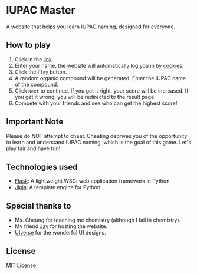 # IUPAC Master

A website that helps you learn IUPAC naming, designed for everyone.

## How to play
1. Click in the [link](https://iupac-master.xagentx.link/).
2. Enter your name, the website will automatically log you in by [cookies](https://en.wikipedia.org/wiki/HTTP_cookie).
3. Click the `Play` button.
4. A random organic compound will be generated. Enter the IUPAC name of the compound.
5. Click `Next` to continue. If you get it right, your score will be increased. If you get it wrong, you will be redirected to the result page.
6. Compete with your friends and see who can get the highest score!

## Important Note
Please do NOT attempt to cheat. Cheating deprives you of the opportunity to learn and understand IUPAC naming, which is the goal of this game. Let's play fair and have fun!

## Technologies used
- [Flask](https://flask.palletsprojects.com/): A lightweight WSGI web application framework in Python.
- [Jinja](https://jinja.palletsprojects.com/): A template engine for Python.

## Special thanks to
- Ms. Cheung for teaching me chemistry (although I fail in chemistry).
- My friend [Jay](https://github.com/Agent-01) for hosting the website.
- [UIverse](https://uiverse.io/) for the wonderful UI designs.

## License
[MIT License](https://en.wikipedia.org/wiki/MIT_License)